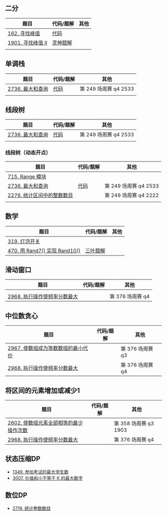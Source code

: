 ## 二分


| 题目                                                                      | 代码/题解                                                                                                                        | 其他 |
| ------------------------------------------------------------------------- | -------------------------------------------------------------------------------------------------------------------------------- | ---- |
| [162. 寻找峰值](https://leetcode.cn/problems/find-peak-element/)          | [代码](https://leetcode.cn/problems/find-peak-element/submissions/484554337/?envType=daily-question&envId=2023-12-18)            |      |
| [1901. 寻找峰值 II](https://leetcode.cn/problems/find-a-peak-element-ii/) | [灵神题解](https://leetcode.cn/problems/find-a-peak-element-ii/solutions/2571587/tu-jie-li-yong-xing-zui-da-zhi-pan-duan-r4e0n/) |      |
|                                                                           |                                                                                                                                  |      |

## 单调栈


| 题目                                                                              | 代码/题解                                                                       | 其他                  |
| --------------------------------------------------------------------------------- | ------------------------------------------------------------------------------- | --------------------- |
| [2736. 最大和查询](https://leetcode.cn/problems/maximum-sum-queries/description/) | [代码](https://leetcode.cn/problems/maximum-sum-queries/submissions/482901893/) | 第 249 场周赛 q4 2533 |
|                                                                                   |                                                                                 |                       |

## 线段树


| 题目                                                                              | 代码/题解                                                                       | 其他                  |
| --------------------------------------------------------------------------------- | ------------------------------------------------------------------------------- | --------------------- |
| [2736. 最大和查询](https://leetcode.cn/problems/maximum-sum-queries/description/) | [代码](https://leetcode.cn/problems/maximum-sum-queries/submissions/482901893/) | 第 249 场周赛 q4 2533 |
|                                                                                   |                                                                                 |                       |

### 线段树（动态开点）


| 题目                                                                                                | 代码/题解                                                                       | 其他                  |
| --------------------------------------------------------------------------------------------------- | ------------------------------------------------------------------------------- | --------------------- |
| [715. Range 模块](https://leetcode.cn/problems/range-module/description/)                           |                                                                                 |                       |
| [2736. 最大和查询](https://leetcode.cn/problems/maximum-sum-queries/description/)                   | [代码](https://leetcode.cn/problems/maximum-sum-queries/submissions/482901893/) | 第 249 场周赛 q4 2533 |
| [2276. 统计区间中的整数数目](https://leetcode.cn/problems/count-integers-in-intervals/description/) |                                                                                 | 第 249 场周赛 q4 2222 |
|                                                                                                     |                                                                                 |                       |

## 数学


| 题目                                                                                                    | 代码/题解                                                                                                                             | 其他 |
| ------------------------------------------------------------------------------------------------------- | ------------------------------------------------------------------------------------------------------------------------------------- | ---- |
| [319. 灯泡开关](https://leetcode.cn/problems/bulb-switcher/)                                            |                                                                                                                                       |      |
| [470. 用 Rand7() 实现 Rand10()](https://leetcode.cn/problems/implement-rand10-using-rand7/description/) | [三叶题解](https://leetcode.cn/problems/implement-rand10-using-rand7/solutions/978985/gong-shui-san-xie-k-jin-zhi-zhu-wei-shen-zmd4/) |      |

## 滑动窗口


| 题目                                                                                                       | 代码/题解 | 其他             |
| ---------------------------------------------------------------------------------------------------------- | --------- | ---------------- |
|                                                                                                            |           |                  |
| [2968. 执行操作使频率分数最大](https://leetcode.cn/problems/apply-operations-to-maximize-frequency-score/) |           | 第 376 场周赛 q4 |

## 中位数贪心


| 题目                                                                                                         | 代码/题解 | 其他             |
| ------------------------------------------------------------------------------------------------------------ | --------- | ---------------- |
| [2967. 使数组成为等数数组的最小代价](https://leetcode.cn/problems/minimum-cost-to-make-array-equalindromic/) |           | 第 376 场周赛 q3 |
| [2968. 执行操作使频率分数最大](https://leetcode.cn/problems/apply-operations-to-maximize-frequency-score/)   |           | 第 376 场周赛 q4 |

## 将区间的元素增加或减少1


| 题目                                                                                                                        | 代码/题解 | 其他                  |
| --------------------------------------------------------------------------------------------------------------------------- | --------- | --------------------- |
| [2602. 使数组元素全部相等的最少操作次数](https://leetcode.cn/problems/minimum-operations-to-make-all-array-elements-equal/) |           | 第 358 场周赛 q3 1903 |
| [2968. 执行操作使频率分数最大](https://leetcode.cn/problems/apply-operations-to-maximize-frequency-score/)                  |           | 第 376 场周赛 q4      |

## 状态压缩DP

+ [1349. 参加考试的最大学生数](https://leetcode.cn/problems/maximum-students-taking-exam/)
+ [3007. 价值和小于等于 K 的最大数字](https://leetcode.cn/problems/maximum-number-that-sum-of-the-prices-is-less-than-or-equal-to-k/)

## 数位DP

+ [2719. 统计整数数目](https://leetcode.cn/problems/count-of-integers/)

